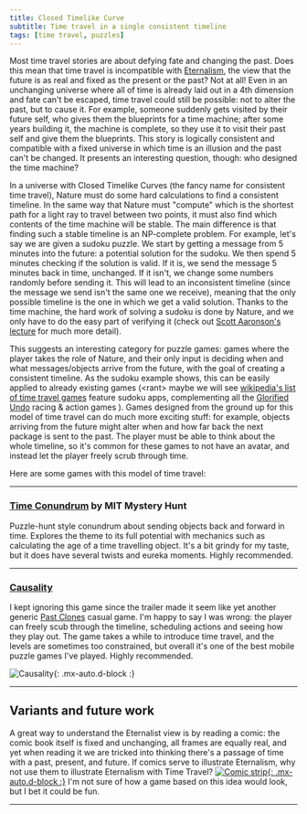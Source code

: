 ```yaml
---
title: Closed Timelike Curve
subtitle: Time travel in a single consistent timeline
tags: [time travel, puzzles]
---
```


Most time travel stories are about defying fate and changing the past. Does this mean that time travel is incompatible with [Eternalism](https://en.wikipedia.org/wiki/Eternalism_(philosophy_of_time)),
the view that the future is as real and fixed as the present or the past? Not at all! Even in an unchanging universe where all of time is already
laid out in a 4th dimension and fate can't be escaped, time travel could still be possible: not to alter the past, but to cause it. For example, someone
suddenly gets visited by their future self, who gives them the blueprints for a time machine; after some years building it, the machine is complete,
so they use it to visit their past self and give them the blueprints. This story is logically consistent and compatible with a fixed universe in which
time is an illusion and the past can't be changed. It presents an interesting question, though: who designed the time machine?

In a universe with Closed Timelike Curves (the fancy name for consistent time travel),
Nature must do some hard calculations to find a consistent timeline. In the same way that Nature must "compute" which is the shortest path for a light
ray to travel between two points, it must also find which contents of the time machine will be stable. The main difference is that finding such a stable
timeline is an NP-complete problem. For example, let's say we are given a sudoku puzzle. We start by getting a message from 5 minutes into the future:
a potential solution for the sudoku. We then spend 5 minutes checking if the solution is valid. If it is, we send the message 5 minutes back in time, unchanged.
If it isn't, we change some numbers randomly before sending it. This will lead to an inconsistent timeline (since the message we send isn't the same one
we receive), meaning that the only possible timeline is the one in which we get a valid solution. Thanks to the time machine, the hard work of solving a
sudoku is done by Nature, and we only have to do the easy part of verifying it (check out 
[Scott Aaronson's lecture](https://www.scottaaronson.com/democritus/lec19.html) for much more detail).

This suggests an interesting category for puzzle games: games where the player takes the role of Nature, and their only input is deciding when and what
messages/objects arrive from the future, with the goal of creating a consistent timeline. As the sudoku example shows, this can be easily applied to
already existing games (&lt;rant> maybe we will see [wikipedia's list of time travel games](https://en.wikipedia.org/wiki/List_of_games_containing_time_travel)
feature sudoku apps, complementing all the [Glorified Undo](/time-genres/glorified-undo) racing & action games </rant>). Games designed from the
ground up for this model of time travel can do much more exciting stuff: for example, objects arriving from the future might alter when and how far
back the next package is sent to the past. The player must be able to think about the whole timeline, so it's common for these games to not have an
avatar, and instead let the player freely scrub through time.

Here are some games with this model of time travel:
<a name="time-conundrum"></a>

-----

### [Time Conundrum](https://puzzles.mit.edu/2013/coinheist.com/get_smart/time_conundrum/) by MIT Mystery Hunt

Puzzle-hunt style conundrum about sending objects back and forward in time. Explores the theme to its full potential with mechanics such as 
calculating the age of a time travelling object. It's a bit grindy for my taste, but it does have several twists and eureka moments.
Highly recommended.
<a name="causality"></a>

-----

### [Causality](https://store.steampowered.com/app/559930/Causality/)

I kept ignoring this game since the trailer made it seem like yet another generic [Past Clones](/time-genres/past-clones) casual game.
I'm happy to say I was wrong: the player can freely scub through the timeline, scheduling actions and seeing how they play out. The
game takes a while to introduce time travel, and the levels are sometimes too constrained, but overall it's one of the best mobile
puzzle games I've played. Highly recommended.

![Causality](https://cdn.cloudflare.steamstatic.com/steam/apps/559930/ss_d6bdb149b5cb61b10e44475ce6f543db6b5531b2.jpg){: .mx-auto.d-block :}

-----

## Variants and future work

A great way to understand the Eternalist view is by reading a comic: the comic book itself is fixed and unchanging, all frames are equally
real, and yet when reading it we are tricked into thinking there's a passage of time with a past, present, and future. If comics serve to
illustrate Eternalism, why not use them to illustrate Eternalism with Time Travel?
[![Comic strip](https://pbs.twimg.com/media/Ddqm4hpV4AEfoQZ?format=jpg&name=900x900 "Source: panistheman"){: .mx-auto.d-block :}](https://www.deviantart.com/panistheman/art/Comic-Strip-107321958)
I'm not sure of how a game based on this idea would look, but I bet it could be fun.

-----